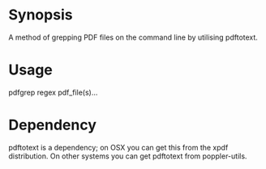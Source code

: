 
Synopsis
========
A method of grepping PDF files on the command line by utilising pdftotext.

Usage
=====
pdfgrep regex pdf_file(s)...

Dependency
==========
pdftotext is a dependency; on OSX you can get this from the xpdf distribution.
On other systems you can get pdftotext from poppler-utils.

